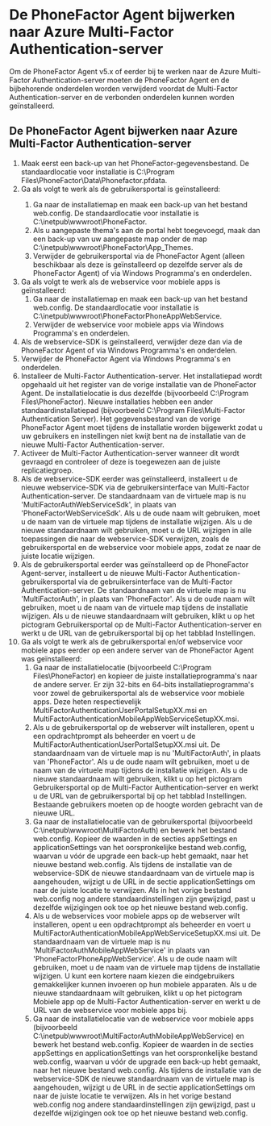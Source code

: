 <properties 
    pageTitle="De PhoneFactor Agent bijwerken naar Azure Multi-Factor Authentication-server" 
    description="In dit document wordt beschreven hoe u aan de slag gaat met Azure MFA-server en hoe u een upgrade uitvoert vanuit de oudere PhoneFactor-agent." 
    services="multi-factor-authentication" 
    documentationCenter="" 
    authors="billmath" 
    manager="stevenpo" 
    editor="curtland"/>

<tags 
    ms.service="multi-factor-authentication" 
    ms.workload="identity" 
    ms.tgt_pltfrm="na" 
    ms.devlang="na" 
    ms.topic="get-started-article" 
    ms.date="05/12/2016" 
    ms.author="billmath"/>

# De PhoneFactor Agent bijwerken naar Azure Multi-Factor Authentication-server

Om de PhoneFactor Agent v5.x of eerder bij te werken naar de Azure Multi-Factor Authentication-server moeten de PhoneFactor Agent en de bijbehorende onderdelen worden verwijderd voordat de Multi-Factor Authentication-server en de verbonden onderdelen kunnen worden geïnstalleerd. 

## De PhoneFactor Agent bijwerken naar Azure Multi-Factor Authentication-server
<ol>
<li>Maak eerst een back-up van het PhoneFactor-gegevensbestand. De standaardlocatie voor installatie is C:\Program Files\PhoneFactor\Data\Phonefactor.pfdata.


<li>Ga als volgt te werk als de gebruikersportal is geïnstalleerd:</li>
<ol>
<li>Ga naar de installatiemap en maak een back-up van het bestand web.config. De standaardlocatie voor installatie is C:\inetpub\wwwroot\PhoneFactor.</li>


<li>Als u aangepaste thema's aan de portal hebt toegevoegd, maak dan een back-up van uw aangepaste map onder de map C:\inetpub\wwwroot\PhoneFactor\App_Themes.</li>


<li>Verwijder de gebruikersportal via de PhoneFactor Agent (alleen beschikbaar als deze is geïnstalleerd op dezelfde server als de PhoneFactor Agent) of via Windows Programma's en onderdelen.</li></ol>




<li>Ga als volgt te werk als de webservice voor mobiele apps is geïnstalleerd:
<ol>
<li>Ga naar de installatiemap en maak een back-up van het bestand web.config. De standaardlocatie voor installatie is C:\inetpub\wwwroot\PhoneFactorPhoneAppWebService.</li>
<li>Verwijder de webservice voor mobiele apps via Windows Programma's en onderdelen.</li></ol>

<li>Als de webservice-SDK is geïnstalleerd, verwijder deze dan via de PhoneFactor Agent of via Windows Programma's en onderdelen.

<li>Verwijder de PhoneFactor Agent via Windows Programma's en onderdelen.

<li>Installeer de Multi-Factor Authentication-server. Het installatiepad wordt opgehaald uit het register van de vorige installatie van de PhoneFactor Agent. De installatielocatie is dus dezelfde (bijvoorbeeld C:\Program Files\PhoneFactor). Nieuwe installaties hebben een ander standaardinstallatiepad (bijvoorbeeld C:\Program Files\Multi-Factor Authentication Server). Het gegevensbestand van de vorige PhoneFactor Agent moet tijdens de installatie worden bijgewerkt zodat u uw gebruikers en instellingen niet kwijt bent na de installatie van de nieuwe Multi-Factor Authentication-server.

<li>Activeer de Multi-Factor Authentication-server wanneer dit wordt gevraagd en controleer of deze is toegewezen aan de juiste replicatiegroep.

<li>Als de webservice-SDK eerder was geïnstalleerd, installeert u de nieuwe webservice-SDK via de gebruikersinterface van Multi-Factor Authentication-server. De standaardnaam van de virtuele map is nu 'MultiFactorAuthWebServiceSdk', in plaats van 'PhoneFactorWebServiceSdk'. Als u de oude naam wilt gebruiken, moet u de naam van de virtuele map tijdens de installatie wijzigen. Als u de nieuwe standaardnaam wilt gebruiken, moet u de URL wijzigen in alle toepassingen die naar de webservice-SDK verwijzen, zoals de gebruikersportal en de webservice voor mobiele apps, zodat ze naar de juiste locatie wijzigen.

<li>Als de gebruikersportal eerder was geïnstalleerd op de PhoneFactor Agent-server, installeert u de nieuwe Multi-Factor Authentication-gebruikersportal via de gebruikersinterface van de Multi-Factor Authentication-server. De standaardnaam van de virtuele map is nu 'MultiFactorAuth', in plaats van 'PhoneFactor'. Als u de oude naam wilt gebruiken, moet u de naam van de virtuele map tijdens de installatie wijzigen. Als u de nieuwe standaardnaam wilt gebruiken, klikt u op het pictogram Gebruikersportal op de Multi-Factor Authentication-server en werkt u de URL van de gebruikersportal bij op het tabblad Instellingen. 

<li>Ga als volgt te werk als de gebruikersportal en/of webservice voor mobiele apps eerder op een andere server van de PhoneFactor Agent was geïnstalleerd:
<ol>
<li>Ga naar de installatielocatie (bijvoorbeeld C:\Program Files\PhoneFactor) en kopieer de juiste installatieprogramma's naar de andere server. Er zijn 32-bits en 64-bits installatieprogramma's voor zowel de gebruikersportal als de webservice voor mobiele apps. Deze heten respectievelijk MultiFactorAuthenticationUserPortalSetupXX.msi en MultiFactorAuthenticationMobileAppWebServiceSetupXX.msi.</li>
<li>Als u de gebruikersportal op de webserver wilt installeren, opent u een opdrachtprompt als beheerder en voert u de MultiFactorAuthenticationUserPortalSetupXX.msi uit. De standaardnaam van de virtuele map is nu 'MultiFactorAuth', in plaats van 'PhoneFactor'. Als u de oude naam wilt gebruiken, moet u de naam van de virtuele map tijdens de installatie wijzigen. Als u de nieuwe standaardnaam wilt gebruiken, klikt u op het pictogram Gebruikersportal op de Multi-Factor Authentication-server en werkt u de URL van de gebruikersportal bij op het tabblad Instellingen. Bestaande gebruikers moeten op de hoogte worden gebracht van de nieuwe URL.</li>
<li>Ga naar de installatielocatie van de gebruikersportal (bijvoorbeeld C:\inetpub\wwwroot\MultiFactorAuth) en bewerk het bestand web.config. Kopieer de waarden in de secties appSettings en applicationSettings van het oorspronkelijke bestand web.config, waarvan u vóór de upgrade een back-up hebt gemaakt, naar het nieuwe bestand web.config. Als tijdens de installatie van de webservice-SDK de nieuwe standaardnaam van de virtuele map is aangehouden, wijzigt u de URL in de sectie applicationSettings om naar de juiste locatie te verwijzen. Als in het vorige bestand web.config nog andere standaardinstellingen zijn gewijzigd, past u dezelfde wijzigingen ook toe op het nieuwe bestand web.config.</li>
<li>Als u de webservices voor mobiele apps op de webserver wilt installeren, opent u een opdrachtprompt als beheerder en voert u MultiFactorAuthenticationMobileAppWebServiceSetupXX.msi uit. De standaardnaam van de virtuele map is nu 'MultiFactorAuthMobileAppWebService' in plaats van 'PhoneFactorPhoneAppWebService'. Als u de oude naam wilt gebruiken, moet u de naam van de virtuele map tijdens de installatie wijzigen. U kunt een kortere naam kiezen die eindgebruikers gemakkelijker kunnen invoeren op hun mobiele apparaten. Als u de nieuwe standaardnaam wilt gebruiken, klikt u op het pictogram Mobiele app op de Multi-Factor Authentication-server en werkt u de URL van de webservice voor mobiele apps bij.</li>
<li>Ga naar de installatielocatie van de webservice voor mobiele apps (bijvoorbeeld C:\inetpub\wwwroot\MultiFactorAuthMobileAppWebService) en bewerk het bestand web.config. Kopieer de waarden in de secties appSettings en applicationSettings van het oorspronkelijke bestand web.config, waarvan u vóór de upgrade een back-up hebt gemaakt, naar het nieuwe bestand web.config. Als tijdens de installatie van de webservice-SDK de nieuwe standaardnaam van de virtuele map is aangehouden, wijzigt u de URL in de sectie applicationSettings om naar de juiste locatie te verwijzen. Als in het vorige bestand web.config nog andere standaardinstellingen zijn gewijzigd, past u dezelfde wijzigingen ook toe op het nieuwe bestand web.config.</li></ol>


 


 


<!--HONumber=Jun16_HO2-->


